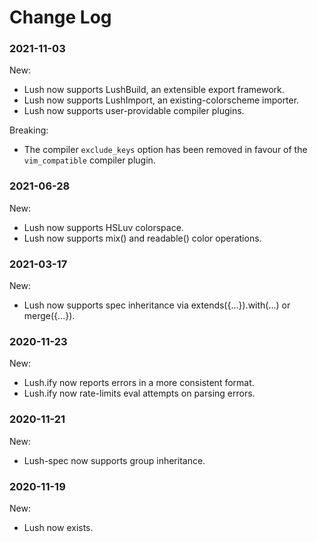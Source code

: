Change Log
==========

### 2021-11-03

New:

- Lush now supports LushBuild, an extensible export framework.
- Lush now supports LushImport, an existing-colorscheme importer.
- Lush now supports user-providable compiler plugins.

Breaking:

- The compiler `exclude_keys` option has been removed in favour of the
  `vim_compatible` compiler plugin.

### 2021-06-28

New:

- Lush now supports HSLuv colorspace.
- Lush now supports mix() and readable() color operations.

### 2021-03-17

New:

- Lush now supports spec inheritance via extends({...}).with(...)
  or merge({...}).

### 2020-11-23

New:

- Lush.ify now reports errors in a more consistent format.
- Lush.ify now rate-limits eval attempts on parsing errors.

### 2020-11-21

New:

- Lush-spec now supports group inheritance.

### 2020-11-19

New:

- Lush now exists.
